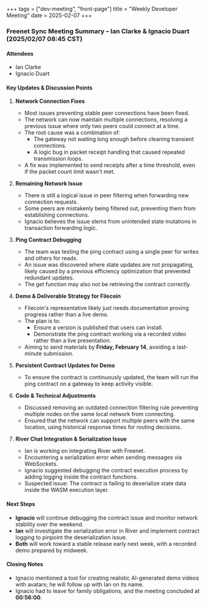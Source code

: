 +++
tags = ["dev-meeting", "front-page"]
title = "Weekly Developer Meeting" 
date = 2025-02-07
+++

### **Freenet Sync Meeting Summary – Ian Clarke & Ignacio Duart (2025/02/07 08:45 CST)**  

#### **Attendees**  
- Ian Clarke  
- Ignacio Duart  

#### **Key Updates & Discussion Points**  

1. **Network Connection Fixes**  
   - Most issues preventing stable peer connections have been fixed.  
   - The network can now maintain multiple connections, resolving a previous issue where only two peers could connect at a time.  
   - The root cause was a combination of:  
     - The gateway not waiting long enough before cleaning transient connections.  
     - A logic bug in packet receipt handling that caused repeated transmission loops.  
   - A fix was implemented to send receipts after a time threshold, even if the packet count limit wasn't met.  

2. **Remaining Network Issue**  
   - There is still a logical issue in peer filtering when forwarding new connection requests.  
   - Some peers are mistakenly being filtered out, preventing them from establishing connections.  
   - Ignacio believes the issue stems from unintended state mutations in transaction forwarding logic.  

3. **Ping Contract Debugging**  
   - The team was testing the ping contract using a single peer for writes and others for reads.  
   - An issue was discovered where state updates are not propagating, likely caused by a previous efficiency optimization that prevented redundant updates.  
   - The get function may also not be retrieving the contract correctly.  

4. **Demo & Deliverable Strategy for Filecoin**  
   - Filecoin's representative likely just needs documentation proving progress rather than a live demo.  
   - The plan is to:  
     - Ensure a version is published that users can install.  
     - Demonstrate the ping contract working via a recorded video rather than a live presentation.  
   - Aiming to send materials by **Friday, February 14**, avoiding a last-minute submission.  

5. **Persistent Contract Updates for Demo**  
   - To ensure the contract is continuously updated, the team will run the ping contract on a gateway to keep activity visible.  

6. **Code & Technical Adjustments**  
   - Discussed removing an outdated connection filtering rule preventing multiple nodes on the same local network from connecting.  
   - Ensured that the network can support multiple peers with the same location, using historical response times for routing decisions.  

7. **River Chat Integration & Serialization Issue**  
   - Ian is working on integrating River with Freenet.  
   - Encountering a serialization error when sending messages via WebSockets.  
   - Ignacio suggested debugging the contract execution process by adding logging inside the contract functions.  
   - Suspected issue: The contract is failing to deserialize state data inside the WASM execution layer.  

#### **Next Steps**  
- **Ignacio** will continue debugging the contract issue and monitor network stability over the weekend.  
- **Ian** will investigate the serialization error in River and implement contract logging to pinpoint the deserialization issue.  
- **Both** will work toward a stable release early next week, with a recorded demo prepared by midweek.  

#### **Closing Notes**  
- Ignacio mentioned a tool for creating realistic AI-generated demo videos with avatars; he will follow up with Ian on its name.  
- Ignacio had to leave for family obligations, and the meeting concluded at **00:56:00**.
